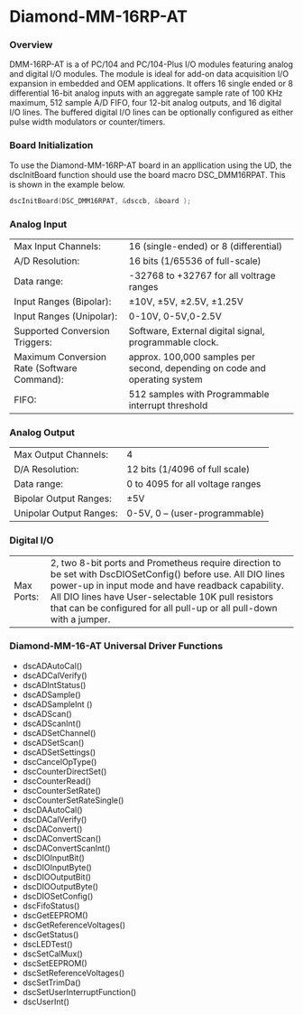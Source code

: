 # Diamond-MM-16RP-AT

### Overview

DMM-16RP-AT is a of PC/104 and PC/104-Plus I/O modules featuring analog and digital I/O modules. The module is ideal for add-on data acquisition I/O expansion in embedded and OEM applications. It offers 16 single ended or 8 differential 16-bit analog inputs with an aggregate sample rate of 100 KHz maximum, 512 sample A/D FIFO, four 12-bit analog outputs, and 16 digital I/O lines. The buffered digital I/O lines can be optionally configured as either pulse width modulators or counter/timers.

### Board Initialization

To use the Diamond-MM-16RP-AT board in an appllication using the UD, the dscInitBoard function should use the board macro DSC\_DMM16RPAT. This is shown in the example below.

```c
dscInitBoard(DSC_DMM16RPAT, &dsccb, &board );
```

### Analog Input

|  |  |
| :--- | :--- |
| Max Input Channels: | 16 \(single-ended\) or 8 \(differential\) |
| A/D Resolution: | 16 bits \(1/65536 of full-scale\) |
| Data range: | -32768 to +32767 for all voltrage ranges |
| Input Ranges \(Bipolar\): | ±10V, ±5V, ±2.5V, ±1.25V |
| Input Ranges \(Unipolar\): | 0-10V, 0-5V,0-2.5V |
| Supported Conversion Triggers: | Software, External digital signal, programmable clock. |
| Maximum Conversion Rate \(Software Command\): | approx. 100,000 samples per second, depending on code and operating system |
| FIFO: |  512 samples with Programmable interrupt threshold |

### Analog Output

|  |  |
| :--- | :--- |
| Max Output Channels: | 4 |
| D/A Resolution: | 12 bits \(1/4096 of full scale\) |
| Data range: | 0 to 4095 for all voltage ranges |
| Bipolar Output Ranges: | ±5V |
| Unipolar Output Ranges: | 0-5V, 0 – \(user-programmable\) |

### Digital I/O

|  |  |
| :--- | :--- |
| Max Ports: | 2, two 8-bit ports and Prometheus require direction to be set with DscDIOSetConfig\(\) before use. All DIO lines power-up in input mode and have readback capability. All DIO lines have User-selectable 10K pull resistors that can be configured for all pull-up or all pull-down with a jumper. |

### Diamond-MM-16-AT Universal Driver Functions

* dscADAutoCal\(\) 
* dscADCalVerify\(\)
* dscADIntStatus\(\) 
* dscADSample\(\) 
* dscADSampleInt \(\) 
* dscADScan\(\) 
* dscADScanInt\(\) 
* dscADSetChannel\(\) 
* dscADSetScan\(\) 
* dscADSetSettings\(\) 
* dscCancelOpType\(\) 
* dscCounterDirectSet\(\) 
* dscCounterRead\(\) 
* dscCounterSetRate\(\) 
* dscCounterSetRateSingle\(\) 
* dscDAAutoCal\(\) 
* dscDACalVerify\(\) 
* dscDAConvert\(\)
* dscDAConvertScan\(\) 
* dscDAConvertScanInt\(\) 
* dscDIOInputBit\(\) 
* dscDIOInputByte\(\) 
* dscDIOOutputBit\(\) 
* dscDIOOutputByte\(\) 
* dscDIOSetConfig\(\) 
* dscFifoStatus\(\) 
* dscGetEEPROM\(\) 
* dscGetReferenceVoltages\(\) 
* dscGetStatus\(\) 
* dscLEDTest\(\) 
* dscSetCalMux\(\) 
* dscSetEEPROM\(\) 
* dscSetReferenceVoltages\(\) 
* dscSetTrimDa\(\) 
* dscSetUserInterruptFunction\(\) 
* dscUserInt\(\)

